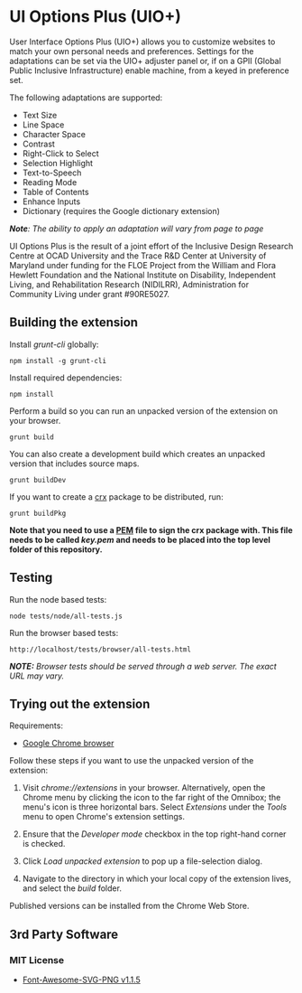 # UI Options Plus (UIO+)

User Interface Options Plus (UIO+) allows you to customize websites to match your own personal needs and preferences. Settings for the adaptations can be set via the UIO+ adjuster panel or, if on a GPII (Global Public Inclusive Infrastructure) enable machine, from a keyed in preference set.

The following adaptations are supported:

* Text Size
* Line Space
* Character Space
* Contrast
* Right-Click to Select
* Selection Highlight
* Text-to-Speech
* Reading Mode
* Table of Contents
* Enhance Inputs
* Dictionary (requires the Google dictionary extension)

_**Note**: The ability to apply an adaptation will vary from page to page_

UI Options Plus is the result of a joint effort of the Inclusive Design Research Centre at OCAD University and the Trace R&D Center at University of Maryland under funding for the FLOE Project from the William and Flora Hewlett Foundation and the National Institute on Disability, Independent Living, and Rehabilitation Research (NIDILRR), Administration for Community Living under grant #90RE5027.

## Building the extension

Install *grunt-cli* globally:

    npm install -g grunt-cli

Install required dependencies:

    npm install

Perform a build so you can run an unpacked version of the extension on your browser.

    grunt build

You can also create a development build which creates an unpacked version that includes source maps.

    grunt buildDev


If you want to create a [crx](https://developer.chrome.com/extensions/crx) package to be distributed, run:

    grunt buildPkg

**Note that you need to use a [PEM](http://how2ssl.com/articles/working_with_pem_files/) file to sign the crx package with. This file needs to be called *key.pem* and needs to be placed into the top level folder of this repository.**

## Testing

Run the node based tests:

    node tests/node/all-tests.js

Run the browser based tests:

    http://localhost/tests/browser/all-tests.html



_**NOTE:** Browser tests should be served through a web server. The exact URL may vary._

## Trying out the extension

Requirements:
* [Google Chrome browser](https://www.google.com/chrome/browser/desktop/)

Follow these steps if you want to use the unpacked version of the extension:

1. Visit *chrome://extensions* in your browser. Alternatively, open the Chrome menu by clicking the icon to the far right of the Omnibox; the menu's icon is three horizontal bars. Select *Extensions* under the *Tools* menu to open Chrome's extension settings.

2. Ensure that the *Developer mode* checkbox in the top right-hand corner is checked.

3. Click *Load unpacked extension* to pop up a file-selection dialog.

4. Navigate to the directory in which your local copy of the extension lives, and select the *build* folder.

Published versions can be installed from the Chrome Web Store.

## 3rd Party Software

### MIT License

* [Font-Awesome-SVG-PNG v1.1.5](https://github.com/encharm/Font-Awesome-SVG-PNG)
